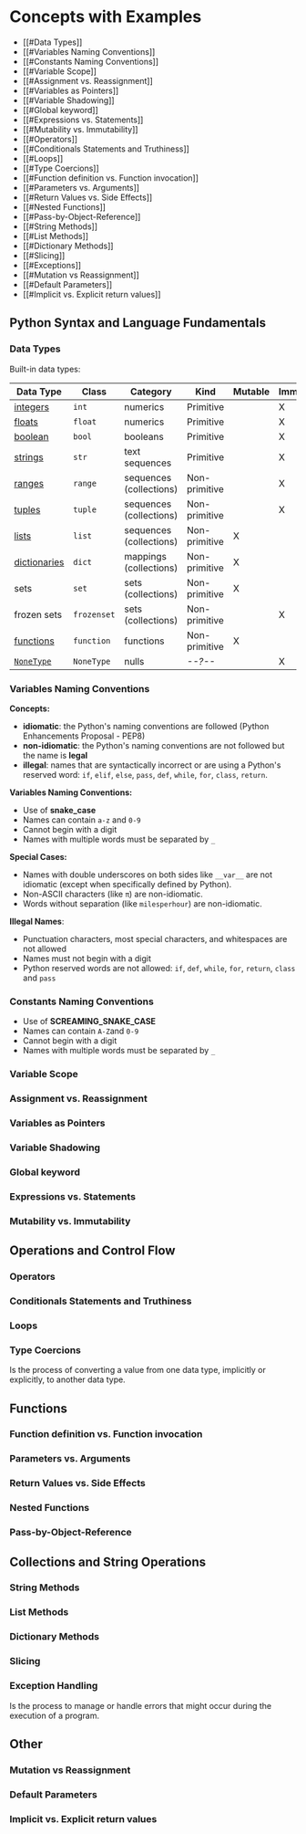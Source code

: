 # Concepts with Examples

- [[#Data Types]]
- [[#Variables Naming Conventions]]
- [[#Constants Naming Conventions]]
- [[#Variable Scope]]
- [[#Assignment vs. Reassignment]]
- [[#Variables as Pointers]]
- [[#Variable Shadowing]]
- [[#Global keyword]]
- [[#Expressions vs. Statements]]
- [[#Mutability vs. Immutability]]
- [[#Operators]]
- [[#Conditionals Statements and Truthiness]]
- [[#Loops]]
- [[#Type Coercions]]
- [[#Function definition vs. Function invocation]]
- [[#Parameters vs. Arguments]]
- [[#Return Values vs. Side Effects]]
- [[#Nested Functions]]
- [[#Pass-by-Object-Reference]]
- [[#String Methods]]
- [[#List Methods]]
- [[#Dictionary Methods]]
- [[#Slicing]]
- [[#Exceptions]]
- [[#Mutation vs Reassignment]]
- [[#Default Parameters]]
- [[#Implicit vs. Explicit return values]]


## Python Syntax and Language Fundamentals

### Data Types

Built-in data types:

| Data Type                                        | Class       | Category                | Kind          | Mutable | Immutable |
| ------------------------------------------------ | ----------- | ----------------------- | ------------- | ------- | --------- |
| [integers](PY10X/Study_Guide/4.numbers#Integers) | `int`       | numerics                | Primitive     |         | X         |
| [floats](PY10X/Study_Guide/4.numbers#Floats)     | `float`     | numerics                | Primitive     |         | X         |
| [boolean](8.boolean_vs_truthiness)               | `bool`      | booleans                | Primitive     |         | X         |
| [strings](5.strings)                             | `str`       | text sequences          | Primitive     |         | X         |
| [ranges](12.ranges.md)                           | `range`     | sequences (collections) | Non-primitive |         | X         |
| [tuples](13.lists)                               | `tuple`     | sequences (collections) | Non-primitive |         | X         |
| [lists](13.lists)                                | `list`      | sequences (collections) | Non-primitive | X       |           |
| [dictionaries](15.dictionaries)                  | `dict`      | mappings (collections)  | Non-primitive | X       |           |
| sets                                             | `set`       | sets (collections)      | Non-primitive | X       |           |
| frozen sets                                      | `frozenset` | sets (collections)      | Non-primitive |         | X         |
| [functions](25.functions)                        | `function`  | functions               | Non-primitive | X       |           |
| [`NoneType`](9.none)                             | `NoneType`  | nulls                   | _--?--_       |         | X         |

### Variables Naming Conventions

**Concepts:**

- **idiomatic**: the Python's naming conventions are followed (Python Enhancements Proposal - PEP8)
- **non-idiomatic**: the Python's naming conventions are not followed but the name is **legal**
- **illegal**: names that are syntactically incorrect or are using a Python's reserved word: `if`, `elif`, `else`, `pass`, `def`, `while`, `for`, `class`, `return`.

**Variables Naming Conventions:**

- Use of **snake_case**
- Names can contain `a-z` and `0-9`
- Cannot begin with a digit
- Names with multiple words must be separated by `_`

**Special Cases:**

- Names with double underscores on both sides like `__var__` are not idiomatic (except when specifically defined by Python).
- Non-ASCII characters (like `π`) are non-idiomatic.
- Words without separation (like `milesperhour`) are non-idiomatic.

**Illegal Names**:

* Punctuation characters, most special characters, and whitespaces are not allowed
* Names must not begin with a digit
* Python reserved words are not allowed: `if`, `def`, `while`, `for`, `return`, `class` and `pass`

### Constants Naming Conventions

- Use of **SCREAMING_SNAKE_CASE**
- Names can contain `A-Z`and `0-9`
- Cannot begin with a digit
- Names with multiple words must be separated by `_`

### Variable Scope

### Assignment vs. Reassignment

### Variables as Pointers

### Variable Shadowing

### Global keyword

### Expressions vs. Statements

### Mutability vs. Immutability


## Operations and Control Flow
### Operators

### Conditionals Statements and Truthiness

### Loops
### Type Coercions

Is the process of converting a value from one data type, implicitly or explicitly, to another data type.

## Functions
### Function definition vs. Function invocation

### Parameters vs. Arguments

### Return Values vs. Side Effects

### Nested Functions

### Pass-by-Object-Reference


## Collections and String Operations

### String Methods

### List Methods

### Dictionary Methods

### Slicing

### Exception Handling

Is the process to manage or handle errors that might occur during the execution of a program.


## Other
### Mutation vs Reassignment

### Default Parameters

### Implicit vs. Explicit return values












